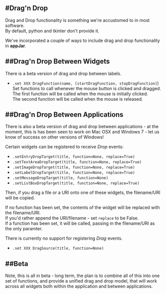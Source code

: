 #Drag'n Drop
---
Drag and Drop functionality is something we're accustomed to in most software.  
By default, python and tkinter don't provide it.

We've incorporated a couple of ways to include drag and drop functionality in **appJar**.  

##Drag'n Drop Between Widgets
---
There is a beta version of drag and drop between labels.  

* `.set XXX DragFunction(name, [startDragFunction, stopDragFunction]`)  
    Set functions to call whenever the mouse button is clicked and dragged.  
    The first function will be called when the mouse is initially clicked.  
    The second function will be called when the mouse is released.  

##Drag'n Drop Between Applications
---
There is also a beta version of drag and drop between applications - at the moment, this is has been seen to work on Mac OSX and Windows 7 - let us know of success on other versions of Windows!  

Certain widgets can be registered to receive *Drop* events:  

* `.setEntryDropTarget(title, function=None, replace=True)`  
* `.setTextAreaDropTarget(title, function=None, replace=True)`  
* `.setImageDropTarget(title, function=None, replace=True)`  
* `.setLabelDropTarget(title, function=None, replace=True)`  
* `.setMessageDropTarget(title, function=None)`  
* `.setListBoxDropTarget(title, function=None, replace=True)`  

Then, if you drag a file or a URI onto one of these widgets, the filename/URI will be copied.  

If no function has been set, the contents of the widget will be replaced with the filename/URI.  
If you'd rather append the URI/filename - set `replace` to be False.  
If a function has been set, it will be called, passing in the filename/URI as the only paramter.  

There is currently no support for registering *Drag* events.  

* `.set XXX DragSource(title, function=None)`  

##Beta
---
Note, this is all in beta - long term, the plan is to combine all of this into one set of functions, and provide a unified drag and drop model, that will work across all widgets both within the application and between applications.  
